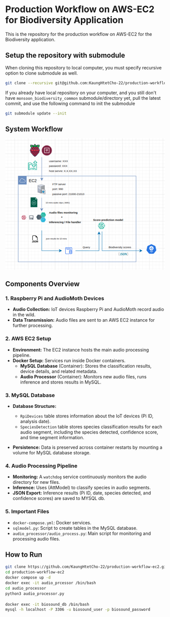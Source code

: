 # Production Workflow on AWS-EC2 for Biodiversity Application

This is the repository for the production workflow on AWS-EC2 for the Biodiversity application.

## Setup the repository with submodule
When cloning this repository to local computer, you must specify recursive option to clone submodule as well.
```bash
git clone --recursive git@github.com:KaungHtetCho-22/production-workflow-ec2.git
```
If you already have local repository on your computer, and you still don't have `monsoon_biodiversity_common` submodule/directory yet,
pull the latest commit, and use the following command to init the submodule
```bash
git submodule update --init
```

## System Workflow

![System Workflow](diagram.png)

## Components Overview

### 1. Raspberry Pi and AudioMoth Devices
- **Audio Collection:** IoT devices Raspberry Pi and AudioMoth record audio in the wild.
- **Data Transmission:** Audio files are sent to an AWS EC2 instance for further processing.

### 2. AWS EC2 Setup
- **Environment:** The EC2 instance hosts the main audio processing pipeline.
- **Docker Setup:** Services run inside Docker containers.
    - **MySQL Database** (Container): Stores the classification results, device details, and related metadata.
    - **Audio Processor** (Container): Monitors new audio files, runs inference and stores results in MySQL.

### 3. MySQL Database
- **Database Structure:**
    - `RpiDevices` table stores information about the IoT devices (Pi ID, analysis date).
    - `SpeciesDetection` table stores species classification results for each audio segment, including the species detected, confidence score, and time segment information.
  
- **Persistence:** Data is preserved across container restarts by mounting a volume for MySQL database storage.

### 4. Audio Processing Pipeline
- **Monitoring:** A `watchdog` service continuously monitors the audio directory for new files.
- **Inference:** Uses (AttModel) to classify species in audio segments.
- **JSON Export:** Inference results (Pi ID, date, species detected, and confidence scores) are saved to MYSQL db.

  
### 5. Important Files
- `docker-compose.yml`: Docker services.
- `sqlmodel.py`: Script to create tables in the MySQL database.
- `audio_processor/audio_process.py`: Main script for monitoring and processing audio files.

## How to Run

```bash
git clone https://github.com/KaungHtetCho-22/production-workflow-ec2.git
cd production-workflow-ec2
docker compose up -d
docker exec -it audio_prcessor /bin/bash
cd audio_processor
python3 audio_processor.py

docker exec -it biosound_db /bin/bash
mysql -h localhost -P 3306 -u biosound_user -p biosound_password
```
